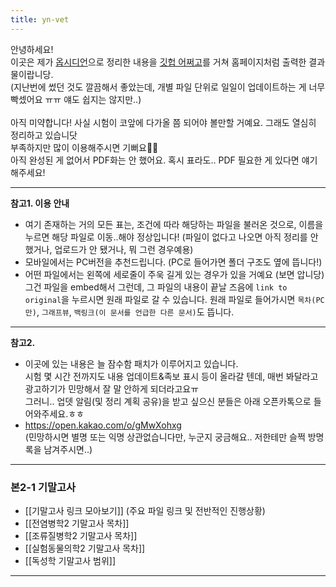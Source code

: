 ```yaml
---
title: yn-vet
---
```


안녕하세요!<br>
이곳은 제가 [옵시디언](https://obsidian.md/)으로 정리한 내용을 [깃헙 어쩌고](https://github.com/yn-shin/yn_vet/tree/v4)를 거쳐 홈페이지처럼 출력한 결과물이랍니당. <br>(지난번에 썼던 것도 깔끔해서 좋았는데, 개별 파일 단위로 일일이 업데이트하는 게 너무 빡셌어요 ㅠㅠ 얘도 쉽지는 않지만..)<br>
<br>
아직 미약합니다! 사실 시험이 코앞에 다가올 쯤 되어야 볼만할 거예요. 그래도 열심히 정리하고 있습니닷<br>
부족하지만 많이 이용해주시면 기뻐요🙇‍♀️<br>
아직 완성된 게 없어서 PDF화는 안 했어요. 혹시 표라도.. PDF 필요한 게 있다면 얘기해주세요!
<br>

---

**참고1. 이용 안내** <br>
- 여기 존재하는 거의 모든 표는, 조건에 따라 해당하는 파일을 불러온 것으로, 이름을 누르면 해당 파일로 이동..해야 정상입니다!
(파일이 없다고 나오면 아직 정리를 안했거나, 업로드가 안 됐거나, 뭐 그런 경우예용)
- 모바일에서는 PC버전을 추천드립니다. (PC로 들어가면 폴더 구조도 옆에 뜹니다!)
- 어떤 파일에서는 왼쪽에 세로줄이 주욱 길게 있는 경우가 있을 거예요 (보면 압니당)<br>그건 파일을 embed해서 그런데, 그 파일의 내용이 끝날 즈음에 `link to original`을 누르시면 원래 파일로 갈 수 있습니다. 원래 파일로 들어가시면 `목차(PC만)`, `그래프뷰`, `백링크(이 문서를 언급한 다른 문서)`도 뜹니다.

---

**참고2.**<br>
- 이곳에 있는 내용은 늘 잠수함 패치가 이루어지고 있습니다.<br>
시험 몇 시간 전까지도 내용 업데이트&족보 표시 등이 올라갈 텐데, 매번 봐달라고 광고하기가 민망해서 잘 말 안하게 되더라고요ㅠ<br>
그러니.. 업뎃 알림(및 정리 계획 공유)을 받고 싶으신 분들은 아래 오픈카톡으로 들어와주세요.ㅎㅎ
- https://open.kakao.com/o/gMwXohxg <br>
(민망하시면 별명 또는 익명 상관없습니다만, 누군지 궁금해요.. 저한테만 슬쩍 방명록을 남겨주시면..)

---

### 본2-1 기말고사
- [[기말고사 링크 모아보기]] (주요 파일 링크 및 전반적인 진행상황)
-   [[전염병학2 기말고사 목차]]
-   [[조류질병학2 기말고사 목차]]
-   [[실험동물의학2 기말고사 목차]]
-  [[독성학 기말고사 범위]]

---
